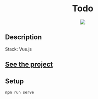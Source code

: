 <h1 align="center">Todo</h1>
<p align="center">
  <img src="https://img.shields.io/badge/made%20by-opv1-blue.svg">
</p>

## Description

Stack: Vue.js

## [See the project](https://opv1.github.io/todo-vue)

## Setup

```
npm run serve
```
